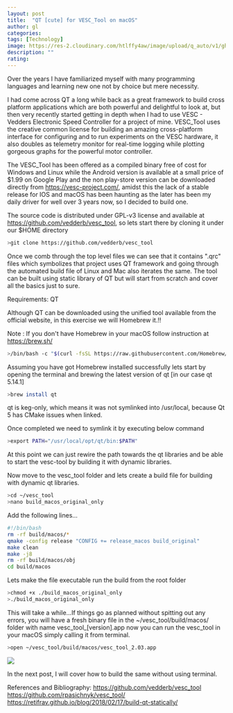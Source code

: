 ```yaml
---
layout: post
title:  "QT [cute] for VESC_Tool on macOS"
author: gl
categories:
tags: [Technology]
image: https://res-2.cloudinary.com/htlffy4aw/image/upload/q_auto/v1/ghost-blog-images/Screenshot-2020-03-30-at-7.27.10-PM.png
description: ""
rating: 
---
```


Over the years I have familiarized myself with many programming languages and learning new one not by choice but mere necessity.

I had come across QT a long while back as a great framework to build cross platform applications which are both powerful and delightful to look at, but then very recently started getting in depth when I had to use VESC - Vedders Electronic Speed Controller for a project of mine. VESC_Tool uses the creative common license for building an amazing cross-platform interface for configuring and to run experiments on the VESC hardware, it also doubles as telemetry monitor for real-time logging while plotting gorgeous graphs for the powerful motor controller.

The VESC_Tool has been offered as a compiled binary free of cost for Windows and Linux while the Android version is available at a small price of $1.99 on Google Play and the non play-store version can be downloaded directly from https://vesc-project.com/, amidst this the lack of a stable release for IOS and macOS has been haunting as the later has been my daily driver for well over 3 years now, so I decided to build one.

The source code is distributed under GPL-v3 license and available at https://github.com/vedderb/vesc_tool, so lets start there by cloning it under our $HOME directory

```bash
>git clone https://github.com/vedderb/vesc_tool
```
Once we comb through the top level files we can see that it contains ".qrc" files which symbolizes that project uses QT framework and going through the automated build file of Linux and Mac also iterates the same. The tool can be built using static library of QT but will start from scratch and cover all the basics just to sure.

Requirements:
QT

Although QT can be downloaded using the unified tool available from the official website, in this exercise we will  Homebrew it.!!

Note : If you don't have Homebrew in your macOS follow instruction at https://brew.sh/

```bash
>/bin/bash -c "$(curl -fsSL https://raw.githubusercontent.com/Homebrew/install/master/install.sh)"
```
Assuming you have got Homebrew installed successfully lets start by opening the terminal and brewing the latest version of qt [in our case qt 5.14.1]

```bash
>brew install qt
```

qt is keg-only, which means it was not symlinked into /usr/local,
because Qt 5 has CMake issues when linked.

Once completed we need to  symlink it by executing below command 

```bash
>export PATH="/usr/local/opt/qt/bin:$PATH"
```
At this point we can just rewire the path towards the qt libraries and be able to start the vesc-tool by building it with dynamic libraries.

Now move to the vesc_tool folder and lets create a build file for building with dynamic qt libraries.

```bash
>cd ~/vesc_tool
>nano build_macos_original_only
```

Add the following lines...

```bash
#!/bin/bash
rm -rf build/macos/*
qmake -config release "CONFIG += release_macos build_original"
make clean
make -j8
rm -rf build/macos/obj
cd build/macos
```
Lets make the file executable run the build from the root folder

```bash
>chmod +x ./build_macos_original_only
>./build_macos_original_only
```

This will take a while...If things go as planned without spitting out any errors, you will have a fresh binary file in the ~/vesc_tool/build/macos/ folder with name vesc_tool_[version].app
now you can run the vesc_tool in your macOS simply calling it from terminal.

```bash
>open ~/vesc_tool/build/macos/vesc_tool_2.03.app
```

![](https://res-4.cloudinary.com/htlffy4aw/image/upload/q_auto/v1/ghost-blog-images/Screenshot-2020-03-30-at-6.13.23-PM.png)

In the next post, I will cover how to build the same without using terminal.

References and Bibliography:
https://github.com/vedderb/vesc_tool
https://github.com/rpasichnyk/vesc_tool/
https://retifrav.github.io/blog/2018/02/17/build-qt-statically/
